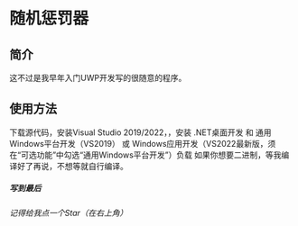 # 随机惩罚器

## 简介
这不过是我早年入门UWP开发写的很随意的程序。

## 使用方法
下载源代码，安装Visual Studio 2019/2022，，安装 .NET桌面开发 和 通用Windows平台开发（VS2019） 或 Windows应用开发（VS2022最新版，须在“可选功能”中勾选“通用Windows平台开发”）负载
如果你想要二进制，等我编译好了再说，不想等就自行编译。

##### 写到最后
###### 记得给我点一个Star（在右上角）

